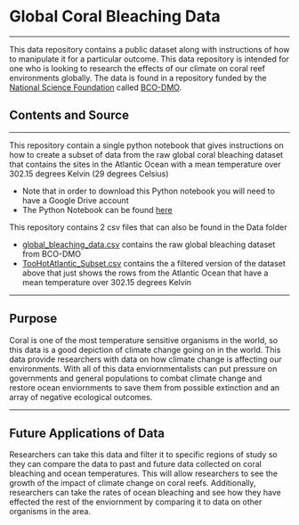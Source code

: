 # **Global Coral Bleaching Data**


---
This data repository contains a public dataset along with instructions of how to manipulate it for a particular outcome. This data repository is intended for one who is looking to research the effects of our climate on coral reef environments globally. The data is found in a repository funded by the [National Science Foundation](https://www.nsf.gov/) called [BCO-DMO](https://www.bco-dmo.org/dataset/773466).


## **Contents and Source**


---

This repository contain a single python notebook that gives instructions on how to create a subset of data from the raw global coral bleaching dataset that contains the sites in the Atlantic Ocean with a mean temperature over 302.15 degrees Kelvin (29 degrees Celsius)


* Note that in order to download this Python notebook you will need to have a Google Drive account
* The Python Notebook can be found [here](https://colab.research.google.com/drive/1nMsS05bNzz8i-NhhZlGrUptB9BgrykL5?usp=sharing)

This repository contains 2 csv files that can also be found in the Data folder


*   [global_bleaching_data.csv](https://drive.google.com/file/d/1w51og8CfP_Q-5Ov89z3_o3DRoBFeZrgR/view?usp=sharing) contains the raw global bleaching dataset from BCO-DMO
*   [TooHotAtlantic_Subset.csv](https://drive.google.com/file/d/1I5illrr4bidbGfRCCm7N4o9Fu132ROVx/view?usp=sharing) contains the a filtered version of the dataset above that just shows the rows from the Atlantic Ocean that have a mean temperature over 302.15 degrees Kelvin


---

## **Purpose**
 Coral is one of the most temperature sensitive organisms in the world, so this data is a good depiction of climate change going on in the world. This data provide researchers with data on how climate change is affecting our environments. With all of this data enviornmentalists can put pressure on governments and general populations to combat climate change and restore ocean enviornments to save them from possible extinction and an array of negative ecological outcomes.


---
## **Future Applications of Data**

Researchers can take this data and filter it to specific regions of study so they can compare the data to past and future data collected on coral bleaching and ocean temperatures. This will allow researchers to see the growth of the impact of climate change on coral reefs. Additionally, researchers can take the rates of ocean bleaching and see how they have effected the rest of the enviornment by comparing it to data on other organisms in the area.



